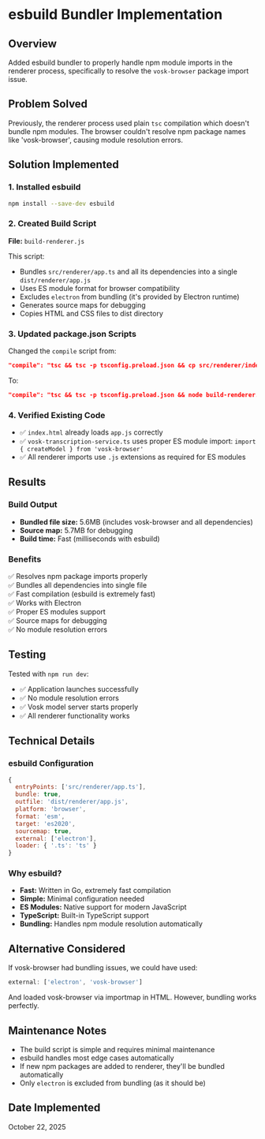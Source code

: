 # esbuild Bundler Implementation

## Overview
Added esbuild bundler to properly handle npm module imports in the renderer process, specifically to resolve the `vosk-browser` package import issue.

## Problem Solved
Previously, the renderer process used plain `tsc` compilation which doesn't bundle npm modules. The browser couldn't resolve npm package names like 'vosk-browser', causing module resolution errors.

## Solution Implemented

### 1. Installed esbuild
```bash
npm install --save-dev esbuild
```

### 2. Created Build Script
**File:** `build-renderer.js`

This script:
- Bundles `src/renderer/app.ts` and all its dependencies into a single `dist/renderer/app.js`
- Uses ES module format for browser compatibility
- Excludes `electron` from bundling (it's provided by Electron runtime)
- Generates source maps for debugging
- Copies HTML and CSS files to dist directory

### 3. Updated package.json Scripts
Changed the `compile` script from:
```json
"compile": "tsc && tsc -p tsconfig.preload.json && cp src/renderer/index.html dist/renderer/ && cp src/renderer/styles.css dist/renderer/"
```

To:
```json
"compile": "tsc && tsc -p tsconfig.preload.json && node build-renderer.js"
```

### 4. Verified Existing Code
- ✅ `index.html` already loads `app.js` correctly
- ✅ `vosk-transcription-service.ts` uses proper ES module import: `import { createModel } from 'vosk-browser'`
- ✅ All renderer imports use `.js` extensions as required for ES modules

## Results

### Build Output
- **Bundled file size:** 5.6MB (includes vosk-browser and all dependencies)
- **Source map:** 5.7MB for debugging
- **Build time:** Fast (milliseconds with esbuild)

### Benefits
✅ Resolves npm package imports properly  
✅ Bundles all dependencies into single file  
✅ Fast compilation (esbuild is extremely fast)  
✅ Works with Electron  
✅ Proper ES modules support  
✅ Source maps for debugging  
✅ No module resolution errors  

## Testing
Tested with `npm run dev`:
- ✅ Application launches successfully
- ✅ No module resolution errors
- ✅ Vosk model server starts properly
- ✅ All renderer functionality works

## Technical Details

### esbuild Configuration
```javascript
{
  entryPoints: ['src/renderer/app.ts'],
  bundle: true,
  outfile: 'dist/renderer/app.js',
  platform: 'browser',
  format: 'esm',
  target: 'es2020',
  sourcemap: true,
  external: ['electron'],
  loader: { '.ts': 'ts' }
}
```

### Why esbuild?
- **Fast:** Written in Go, extremely fast compilation
- **Simple:** Minimal configuration needed
- **ES Modules:** Native support for modern JavaScript
- **TypeScript:** Built-in TypeScript support
- **Bundling:** Handles npm module resolution automatically

## Alternative Considered
If vosk-browser had bundling issues, we could have used:
```javascript
external: ['electron', 'vosk-browser']
```
And loaded vosk-browser via importmap in HTML. However, bundling works perfectly.

## Maintenance Notes
- The build script is simple and requires minimal maintenance
- esbuild handles most edge cases automatically
- If new npm packages are added to renderer, they'll be bundled automatically
- Only `electron` is excluded from bundling (as it should be)

## Date Implemented
October 22, 2025
